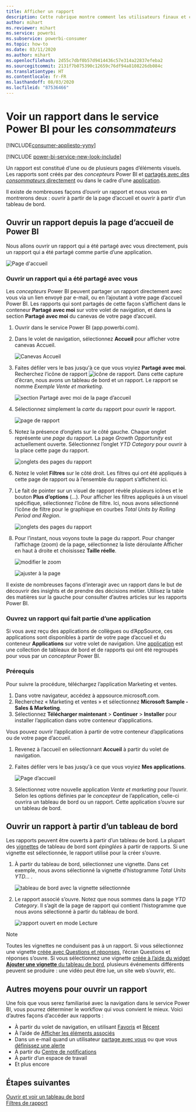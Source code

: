 ```yaml
---
title: Afficher un rapport
description: Cette rubrique montre comment les utilisateurs finaux et consommateurs de Power BI peuvent ouvrir et afficher un rapport Power BI.
author: mihart
ms.reviewer: mihart
ms.service: powerbi
ms.subservice: powerbi-consumer
ms.topic: how-to
ms.date: 03/11/2020
ms.author: mihart
ms.openlocfilehash: 2d55c7dbf0b57d9414436c57e314a22837efeba2
ms.sourcegitcommit: 2131f7b075390c12659c76df94a8108226db084c
ms.translationtype: HT
ms.contentlocale: fr-FR
ms.lasthandoff: 08/03/2020
ms.locfileid: "87536466"
---
```

# <a name="view-a-report-in-the-power-bi-service-for-consumers"></a>Voir un rapport dans le service Power BI pour les *consommateurs*

[!INCLUDE[consumer-appliesto-yyny](../includes/consumer-appliesto-yyny.md)]

[!INCLUDE [power-bi-service-new-look-include](../includes/power-bi-service-new-look-include.md)]

Un rapport est constitué d’une ou de plusieurs pages d’éléments visuels. Les rapports sont créés par des *concepteurs* Power BI et [partagés avec des *consommateurs* directement](end-user-shared-with-me.md) ou dans le cadre d’une [application](end-user-apps.md). 

Il existe de nombreuses façons d’ouvrir un rapport et nous vous en montrerons deux : ouvrir à partir de la page d’accueil et ouvrir à partir d’un tableau de bord. 

<!-- add art-->


## <a name="open-a-report-from-power-bi-home"></a>Ouvrir un rapport depuis la page d’accueil de Power BI
Nous allons ouvrir un rapport qui a été partagé avec vous directement, puis un rapport qui a été partagé comme partie d’une application.

   ![Page d'accueil](./media/end-user-report-open/power-bi-home-canvas.png)

### <a name="open-a-report-that-has-been-shared-with-you"></a>Ouvrir un rapport qui a été partagé avec vous
Les *concepteurs* Power BI peuvent partager un rapport directement avec vous via un lien envoyé par e-mail, ou en l’ajoutant à votre page d’accueil Power BI. Les rapports qui sont partagés de cette façon s’affichent dans le conteneur **Partagé avec moi** sur votre volet de navigation, et dans la section **Partagé avec moi** du canevas de votre page d’accueil.

1. Ouvrir dans le service Power BI (app.powerbi.com).

2. Dans le volet de navigation, sélectionnez **Accueil** pour afficher votre canevas Accueil.  

   ![Canevas Accueil](./media/end-user-report-open/power-bi-select-home-new.png)
   
3. Faites défiler vers le bas jusqu'à ce que vous voyiez **Partagé avec moi**. Recherchez l’icône de rapport ![icône de rapport](./media/end-user-report-open/power-bi-report-icon.png). Dans cette capture d’écran, nous avons un tableau de bord et un rapport. Le rapport se nomme *Exemple Vente et marketing*. 
   
   ![section Partagé avec moi de la page d’accueil](./media/end-user-report-open/power-bi-shared-new.png)

4. Sélectionnez simplement la *carte* du rapport pour ouvrir le rapport.

   ![page de rapport](./media/end-user-report-open/power-bi-open.png)

5. Notez la présence d’onglets sur le côté gauche.  Chaque onglet représente une *page* du rapport. La page *Growth Opportunity* est actuellement ouverte. Sélectionnez l’onglet *YTD Category* pour ouvrir à la place cette page du rapport. 

   ![onglets des pages du rapport](./media/end-user-report-open/power-bi-ytd.png)

6. Notez le volet **Filtres** sur le côté droit. Les filtres qui ont été appliqués à cette page de rapport ou à l’ensemble du rapport s’affichent ici.

7. Le fait de pointer sur un visuel de rapport révèle plusieurs icônes et le bouton **Plus d’options** (...). Pour afficher les filtres appliqués à un visuel spécifique, sélectionnez l’icône de filtre. Ici, nous avons sélectionné l’icône de filtre pour le graphique en courbes *Total Units by Rolling Period and Region*.

   ![onglets des pages du rapport](./media/end-user-report-open/power-bi-visual-filters.png)

6. Pour l’instant, nous voyons toute la page du rapport. Pour changer l’affichage (zoom) de la page, sélectionnez la liste déroulante Afficher en haut à droite et choisissez **Taille réelle**.

   ![modifier le zoom](./media/end-user-report-open/power-bi-fit-new.png)

   ![ajuster à la page](./media/end-user-report-open/power-bi-actual.png)

Il existe de nombreuses façons d’interagir avec un rapport dans le but de découvrir des insights et de prendre des décisions métier.  Utilisez la table des matières sur la gauche pour consulter d’autres articles sur les rapports Power BI. 

### <a name="open-a-report-that-is-part-of-an-app"></a>Ouvrez un rapport qui fait partie d’une application
Si vous avez reçu des applications de collègues ou d’AppSource, ces applications sont disponibles à partir de votre page d’accueil et du conteneur **Applications** sur votre volet de navigation. Une [application](end-user-apps.md) est une collection de tableaux de bord et de rapports qui ont été regroupés pour vous par un *concepteur* Power BI.

### <a name="prerequisites"></a>Prérequis
Pour suivre la procédure, téléchargez l’application Marketing et ventes.
1. Dans votre navigateur, accédez à appsource.microsoft.com.
1. Recherchez « Marketing et ventes » et sélectionnez **Microsoft Sample - Sales & Marketing**.
1. Sélectionnez **Télécharger maintenant** > **Continuer** > **Installer** pour installer l’application dans votre conteneur d’applications. 

Vous pouvez ouvrir l’application à partir de votre conteneur d’applications ou de votre page d’accueil.
1. Revenez à l’accueil en sélectionnant **Accueil** à partir du volet de navigation.

7. Faites défiler vers le bas jusqu'à ce que vous voyiez **Mes applications**.

   ![Page d’accueil](./media/end-user-report-open/power-bi-app.png)

8. Sélectionnez votre nouvelle application *Vente et marketing* pour l’ouvrir. Selon les options définies par le *concepteur* de l’application, celle-ci ouvrira un tableau de bord ou un rapport. Cette application s’ouvre sur un tableau de bord.  


## <a name="open-a-report-from-a-dashboard"></a>Ouvrir un rapport à partir d’un tableau de bord
Les rapports peuvent être ouverts à partir d’un tableau de bord. La plupart des [vignettes](end-user-tiles.md) de tableau de bord sont *épinglées* à partir de rapports. Si une vignette est sélectionnée, le rapport utilisé pour la créer s’ouvre. 

1. À partir du tableau de bord, sélectionnez une vignette. Dans cet exemple, nous avons sélectionné la vignette d’histogramme *Total Units YTD...* .

    ![tableau de bord avec la vignette sélectionnée](./media/end-user-report-open/power-bi-dashboard.png)

2.  Le rapport associé s’ouvre. Notez que nous sommes dans la page *YTD Category*. Il s’agit de la page de rapport qui contient l’histogramme que nous avons sélectionné à partir du tableau de bord.

    ![rapport ouvert en mode Lecture](./media/end-user-report-open/power-bi-report-tabs.png)

> [!NOTE]
> Toutes les vignettes ne conduisent pas à un rapport. Si vous sélectionnez une vignette [créée avec Questions et réponses](end-user-q-and-a.md), l’écran Questions et réponses s’ouvre. Si vous sélectionnez une vignette [créée à l’aide du widget **Ajouter une vignette** du tableau de bord](../create-reports/service-dashboard-add-widget.md), plusieurs événements différents peuvent se produire : une vidéo peut être lue, un site web s’ouvrir, etc.  


##  <a name="still-more-ways-to-open-a-report"></a>Autres moyens pour ouvrir un rapport
Une fois que vous serez familiarisé avec la navigation dans le service Power BI, vous pourrez déterminer le workflow qui vous convient le mieux. Voici d’autres façons d’accéder aux rapports :
- À partir du volet de navigation, en utilisant [Favoris](end-user-favorite.md) et [Récent](end-user-recent.md)    
- À l’aide de [Afficher les éléments associés](end-user-related.md)    
- Dans un e-mail quand un utilisateur [partage avec vous](../collaborate-share/service-share-reports.md) ou que vous [définissez une alerte](end-user-alerts.md)    
- À partir du [Centre de notifications](end-user-notification-center.md)    
- À partir d’un espace de travail
- Et plus encore

## <a name="next-steps"></a>Étapes suivantes
[Ouvrir et voir un tableau de bord](end-user-dashboard-open.md)    
[Filtres de rapport](end-user-report-filter.md)

